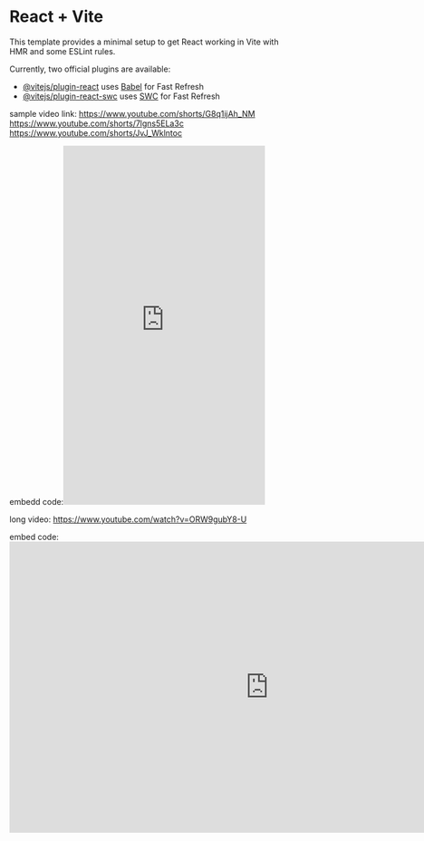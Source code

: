# React + Vite

This template provides a minimal setup to get React working in Vite with HMR and some ESLint rules.

Currently, two official plugins are available:

- [@vitejs/plugin-react](https://github.com/vitejs/vite-plugin-react/blob/main/packages/plugin-react/README.md) uses [Babel](https://babeljs.io/) for Fast Refresh
- [@vitejs/plugin-react-swc](https://github.com/vitejs/vite-plugin-react-swc) uses [SWC](https://swc.rs/) for Fast Refresh

sample video link: https://www.youtube.com/shorts/G8q1ijAh_NM
                   https://www.youtube.com/shorts/7lgns5ELa3c
                   https://www.youtube.com/shorts/JvJ_Wklntoc

embedd code:<iframe width="356" height="634" src="https://www.youtube.com/embed/7lgns5ELa3c" title="Biscuits Halwa #shorts" frameborder="0" allow="accelerometer; autoplay; clipboard-write; encrypted-media; gyroscope; picture-in-picture; web-share" referrerpolicy="strict-origin-when-cross-origin" allowfullscreen></iframe>

long video:
  https://www.youtube.com/watch?v=ORW9gubY8-U

embed code:<iframe width="914" height="514" src="https://www.youtube.com/embed/ORW9gubY8-U" title="കോളിഫ്ലവർ ഫ്രൈ | Thattukada cauliflower fry | Fried Gobi Manchurian | cauliflower 65 | Gobi Recipe" frameborder="0" allow="accelerometer; autoplay; clipboard-write; encrypted-media; gyroscope; picture-in-picture; web-share" referrerpolicy="strict-origin-when-cross-origin" allowfullscreen></iframe>